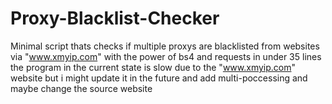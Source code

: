 # Proxy-Blacklist-Checker
Minimal script thats checks if multiple proxys are blacklisted from websites via "www.xmyip.com" with the power of bs4 and requests in under 35 lines
the program in the current state is slow due to the "www.xmyip.com" website but i might update it in the future and add multi-poccessing and maybe change the source website
